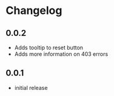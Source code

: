 # Changelog

## 0.0.2

* Adds tooltip to reset button
* Adds more information on 403 errors

## 0.0.1

* initial release
